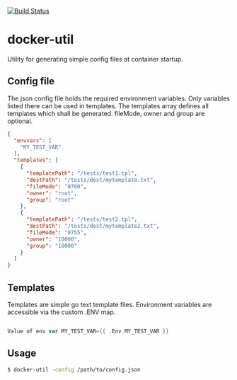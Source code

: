 [![Build Status](https://travis-ci.org/ttreuthardt/docker-util.svg?branch=master)](https://travis-ci.org/ttreuthardt/docker-util)

# docker-util

Utility for generating simple config files at container startup.


## Config file
The json config file holds the required environment variables. Only
variables listed there can be used in templates. The templates array
defines all templates which shall be generated. fileMode, owner and
group are optional.

```json
{
  "envvars": [
    "MY_TEST_VAR"
  ],
  "templates": [
    {
      "templatePath": "/tests/test1.tpl",
      "destPath": "/tests/dest/mytemplate.txt",
      "fileMode": "0700",
      "owner": "root",
      "group": "root"
    },
    {
      "templatePath": "/tests/test2.tpl",
      "destPath": "/tests/dest/mytemplate2.txt",
      "fileMode": "0755",
      "owner": "10000",
      "group": "10000"
    }
  ]
}
```


## Templates

Templates are simple go text template files. Environment variables are
accessible via the custom .ENV map.

```go

Value of env var MY_TEST_VAR={{ .Env.MY_TEST_VAR }}

```


## Usage

```sh
$ docker-util -config /path/to/config.json
```
